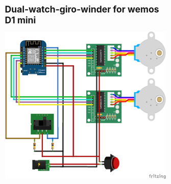 # Dual-watch-giro-winder for wemos D1 mini

![Wiring diagram](../fritzing-drawing/WemosD1Mini.png?raw=true "Wiring diagram")

